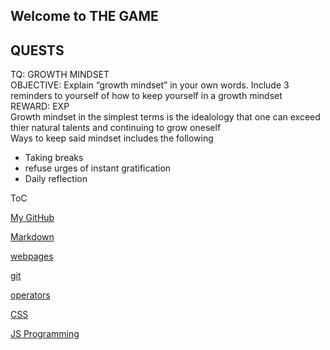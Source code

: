 ## Welcome to THE GAME
<h2> QUESTS </h2>
  TQ: GROWTH MINDSET
    <br>OBJECTIVE: Explain “growth mindset” in your own words. Include 3 reminders to yourself of how to keep yourself in a growth mindset
    <br>REWARD: EXP
    <br>Growth mindset in the simplest terms is the idealology that one can exceed thier natural talents and continuing to grow oneself 
   <br> Ways to keep said mindset includes the following
    <ul>
  <li>Taking breaks</li>
  <li>refuse urges of instant gratification</li>
  <li>Daily reflection</li>
    </ul>
ToC <br>

  [My GitHub](https://github.com/P0PT4R7) <br> 
  
  [Markdown](https://p0pt4r7.github.io/markdown) <br> 
  
  [webpages](https://p0pt4r7.github.io/structure-webpages) <br> 
  
  [git](https://p0pt4r7.github.io/revisions-cloud) <br> 
  
  [operators](https://p0pt4r7.github.io/operators) <br> 
  
  [CSS](https://p0pt4r7.github.io/CSS) <br> 
  
  [JS Programming](https://p0pt4r7.github.io/programming)
  

